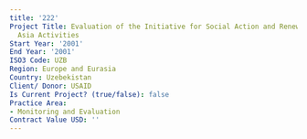 ```yaml
---
title: '222'
Project Title: Evaluation of the Initiative for Social Action and Renewal (ISAR) Central
  Asia Activities
Start Year: '2001'
End Year: '2001'
ISO3 Code: UZB
Region: Europe and Eurasia
Country: Uzebekistan
Client/ Donor: USAID
Is Current Project? (true/false): false
Practice Area:
- Monitoring and Evaluation
Contract Value USD: ''
---
```


